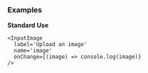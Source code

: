 ### Examples

**Standard Use**

```
<InputImage
  label='Upload an image'
  name='image'
  onChange={(image) => console.log(image)}
/>
```
